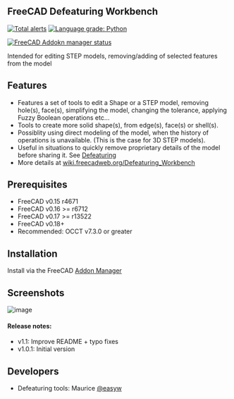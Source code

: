 ## FreeCAD Defeaturing Workbench


[![Total alerts](https://img.shields.io/lgtm/alerts/g/easyw/Defeaturing_WB.svg?logo=lgtm&logoWidth=18)](https://lgtm.com/projects/g/easyw/Defeaturing_WB/alerts/) [![Language grade: Python](https://img.shields.io/lgtm/grade/python/g/easyw/Defeaturing_WB.svg?logo=lgtm&logoWidth=18)](https://lgtm.com/projects/g/easyw/Defeaturing_WB/context:python)


[![FreeCAD Addokn manager status](https://img.shields.io/badge/FreeCAD%20addon%20manager-available-brightgreen)](https://github.com/FreeCAD/FreeCAD-addons)

Intended for editing STEP models, removing/adding of selected features from the model

## Features

* Features a set of tools to edit a Shape or a STEP model, removing hole(s), face(s), simplifying the model, changing the tolerance, applying Fuzzy Boolean operations etc...
* Tools to create more solid shape(s), from edge(s), face(s) or shell(s).
* Possiblity using direct modeling of the model, when the history of operations is unavailable. (This is the case for 3D STEP models).
* Useful in situations to quickly remove proprietary details of the model before sharing it. See [Defeaturing](https://wiki.freecadweb.org/Defeaturing)
* More details at [wiki.freecadweb.org/Defeaturing_Workbench](https://wiki.freecadweb.org/Defeaturing_Workbench)


## Prerequisites

* FreeCAD v0.15 r4671
* FreeCAD v0.16 >= r6712
* FreeCAD v0.17 >= r13522
* FreeCAD v0.18+
* Recommended: OCCT v7.3.0 or greater

## Installation

Install via the FreeCAD [Addon Manager](https://wiki.freecadweb.org/Std_AddonMgr)


## Screenshots

![image](https://user-images.githubusercontent.com/4140247/112375777-117ad380-8cba-11eb-933d-88fa29aa2010.png)


#### Release notes:

* v1.1:     Improve README + typo fixes
* v1.0.1:   Initial version

## Developers

* Defeaturing tools:  Maurice [@easyw](https://github.com/easyw/Defeaturing_WB)
